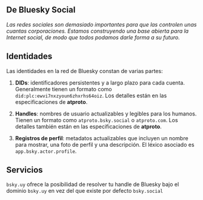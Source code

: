 ## De Bluesky Social
_Las redes sociales son demasiado importantes para que las controlen unas cuantas corporaciones. Estamos construyendo una base abierta para la Internet social, de modo que todos podamos darle forma a su futuro._

## Identidades
Las identidades en la red de Bluesky constan de varias partes:

1. **DIDs**: identificadores persistentes y a largo plazo para cada cuenta. Generalmente tienen un formato como `did:plc:ewvi7nxzyoun6zhxrhs64oiz`. Los detalles están en las especificaciones de **atproto**.

2. **Handles**: nombres de usuario actualizables y legibles para los humanos. Tienen un formato como `atproto.bsky.social` o `atproto.com`. Los detalles también están en las especificaciones de **atproto**.

3. **Registros de perfil**: metadatos actualizables que incluyen un nombre para mostrar, una foto de perfil y una descripción. El léxico asociado es `app.bsky.actor.profile`.

## Servicios
`bsky.uy` ofrece la posibilidad de resolver tu handle de Bluesky bajo el dominio `bsky.uy` en vez del que existe por defecto `bsky.social`
   
